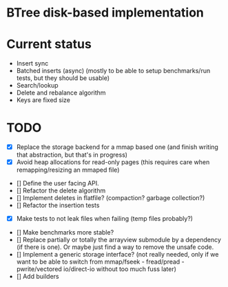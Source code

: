 # BTree disk-based implementation

# Current status

- Insert sync
- Batched inserts (async) (mostly to be able to setup benchmarks/run tests, but they should be usable)
- Search/lookup
- Delete and rebalance algorithm
- Keys are fixed size

# TODO

- [x] Replace the storage backend for a mmap based one (and finish writing that abstraction, but that's in progress)
- [x] Avoid heap allocations for read-only pages (this requires care when remapping/resizing an mmaped file)
- [] Define the user facing API.
- [] Refactor the delete algorithm 
- [] Implement deletes in flatfile? (compaction? garbage collection?)
- [] Refactor the insertion tests
- [x] Make tests to not leak files when failing (temp files probably?)
- [] Make benchmarks more stable?
- [] Replace partially or totally the arrayview submodule by a dependency (if there is one). Or maybe just find a way to remove the unsafe code.
- [] Implement a generic storage interface? (not really needed, only if we want to be able to switch from
mmap/fseek - fread/pread - pwrite/vectored io/direct-io without too much fuss later)
- [] Add builders